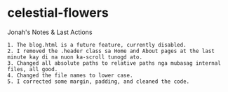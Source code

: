 # celestial-flowers

Jonah's Notes & Last Actions

	1. The blog.html is a future feature, currently disabled.
	2. I removed the .header class sa Home and About pages at the last minute kay di na nuon ka-scroll tunogd ato.
	3. Changed all absolute paths to relative paths nga mubasag internal files, all good.
	4. Changed the file names to lower case.
	5. I corrected some margin, padding, and cleaned the code.
